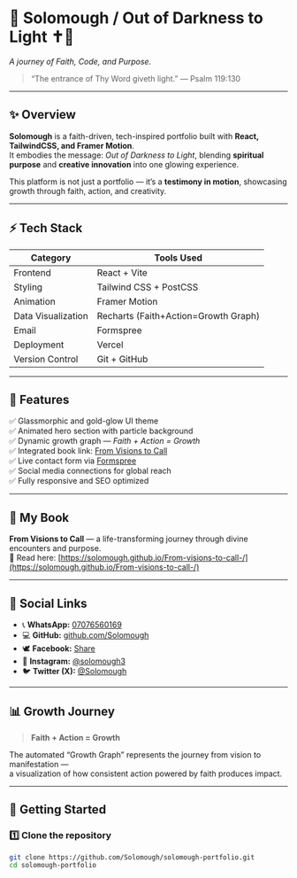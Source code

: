 # 🌌 Solomough / Out of Darkness to Light ✝️🏹  
*A journey of Faith, Code, and Purpose.*

> “The entrance of Thy Word giveth light.” — Psalm 119:130  

---

## ✨ Overview
**Solomough** is a faith-driven, tech-inspired portfolio built with **React, TailwindCSS, and Framer Motion**.  
It embodies the message: *Out of Darkness to Light*, blending **spiritual purpose** and **creative innovation** into one glowing experience.

This platform is not just a portfolio — it’s a **testimony in motion**, showcasing growth through faith, action, and creativity.

---

## ⚡ Tech Stack
| Category | Tools Used |
|-----------|-------------|
| Frontend | React + Vite |
| Styling | Tailwind CSS + PostCSS |
| Animation | Framer Motion |
| Data Visualization | Recharts (Faith+Action=Growth Graph) |
| Email | Formspree |
| Deployment | Vercel |
| Version Control | Git + GitHub |

---

## 🧭 Features
✅ Glassmorphic and gold-glow UI theme  
✅ Animated hero section with particle background  
✅ Dynamic growth graph — *Faith + Action = Growth*  
✅ Integrated book link: [From Visions to Call](https://solomough.github.io/From-visions-to-call-/)  
✅ Live contact form via [Formspree](https://formspree.io/f/mnngporv)  
✅ Social media connections for global reach  
✅ Fully responsive and SEO optimized  

---

## 📘 My Book
**From Visions to Call** — a life-transforming journey through divine encounters and purpose.  
📖 Read here: [https://solomough.github.io/From-visions-to-call-/](https://solomough.github.io/From-visions-to-call-/)

---

## 💫 Social Links
- 📞 **WhatsApp:** [07076560169](https://wa.me/2347076560169)  
- 💻 **GitHub:** [github.com/Solomough](https://github.com/Solomough)  
- 🕊️ **Facebook:** [Share](https://www.facebook.com/share/1DonCwDZuR/)  
- 📸 **Instagram:** [@solomough3](https://www.instagram.com/solomough3?igsh=cGJ1d3JtYzh5M3Ay)  
- 🐦 **Twitter (X):** [@Solomough](https://x.com/Solomough?t=j9FY0lH6Bx7Ou6DyCSfMJA&s=09)

---

## 📊 Growth Journey
> **Faith + Action = Growth**

The automated “Growth Graph” represents the journey from vision to manifestation —  
a visualization of how consistent action powered by faith produces impact.

---

## 🚀 Getting Started

### 1️⃣ Clone the repository
```bash
git clone https://github.com/Solomough/solomough-portfolio.git
cd solomough-portfolio
